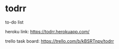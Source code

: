 # todrr
to-do list


heroku link:
https://todrr.herokuapp.com/

trello task board:
https://trello.com/b/kBSRTnpv/todrr